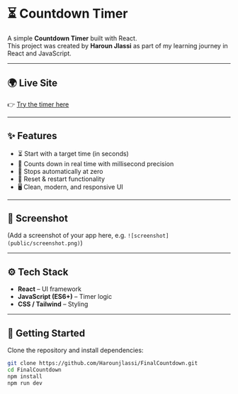 # ⏳ Countdown Timer

A simple **Countdown Timer** built with React.  
This project was created by **Haroun Jlassi** as part of my learning journey in React and JavaScript.

---

## 🌍 Live Site
👉 [Try the timer here](https://final-countdown-haroun.vercel.app/)

---

## ✨ Features
- ⏳ Start with a target time (in seconds)
- 🎯 Counts down in real time with millisecond precision
- 🚨 Stops automatically at zero
- 🔄 Reset & restart functionality
- 🖥️ Clean, modern, and responsive UI

---

## 📸 Screenshot
(Add a screenshot of your app here, e.g. `![screenshot](public/screenshot.png)`)

---

## ⚙️ Tech Stack
- **React** – UI framework  
- **JavaScript (ES6+)** – Timer logic  
- **CSS / Tailwind** – Styling  

---

## 🚀 Getting Started

Clone the repository and install dependencies:

```bash
git clone https://github.com/Harounjlassi/FinalCountdown.git
cd FinalCountdown
npm install
npm run dev
